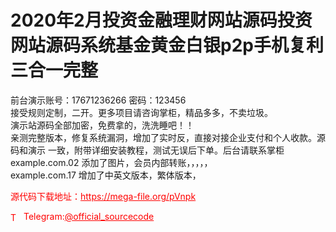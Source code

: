 # 2020年2月投资金融理财网站源码投资网站源码系统基金黄金白银p2p手机复利三合一完整

前台演示账号：17671236266 密码：123456 <br>接受规则定制，二开。更多项目请咨询掌柜，精品多多，不卖垃圾。<br>演示站源码全部加密，免费拿的，洗洗睡吧！！<br>亲测完整版本，修复系统漏洞，增加了实时反，直接对接企业支付和个人收款。源码和演示 一致，附带详细安装教程，测试无误后下单。后台请联系掌柜<br>example.com.02 添加了图片，会员内部转账，，，，，<br>example.com.17 增加了中英文版本，繁体版本，<br>


<p style="color: red;">源代码下载地址：<a href="https://mega-file.org/pVnpk" style="color: red;">https://mega-file.org/pVnpk</a></p><p style="color: red;"><img src="https://cdn-icons-png.flaticon.com/512/2111/2111646.png" alt="Telegram Icon" style="width: 16px; vertical-align: middle; margin-right: 5px;">Telegram:<a href="https://t.me/official_sourcecode" style="color: red;">@official_sourcecode</a></p>